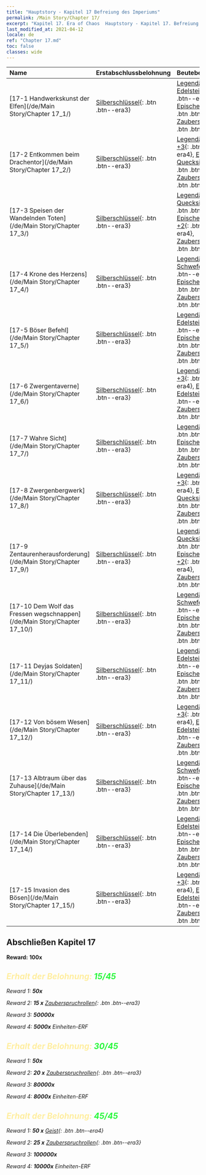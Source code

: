 ```yaml
---
title: "Hauptstory - Kapitel 17 Befreiung des Imperiums"
permalink: /Main Story/Chapter 17/
excerpt: "Kapitel 17. Era of Chaos  Hauptstory - Kapitel 17. Befreiung des Imperiums"
last_modified_at: 2021-04-12
locale: de
ref: "Chapter 17.md"
toc: false
classes: wide
---
```


  | Name |  Erstabschlussbelohnung | Beutebelohnung |
  |:------------|:------------|:------------| 
  | [17-1 Handwerkskunst der Elfen](/de/Main Story/Chapter 17_1/) | [Silberschlüssel](/de/Items/con_693/){: .btn .btn--era3} | [Legendäre Edelsteine +3](/de/Items/mat_58/){: .btn .btn--era4}, [Epischer Kristall +2](/de/Items/mat_52/){: .btn .btn--era4}, [Zauberspruchrollen](/de/Items/con_694/){: .btn .btn--era3} |
  | [17-2 Entkommen beim Drachentor](/de/Main Story/Chapter 17_2/) | [Silberschlüssel](/de/Items/con_693/){: .btn .btn--era3} | [Legendäres Holz +3](/de/Items/mat_55/){: .btn .btn--era4}, [Episches Quecksilber +2](/de/Items/mat_49/){: .btn .btn--era4}, [Zauberspruchrollen](/de/Items/con_694/){: .btn .btn--era3} |
  | [17-3 Speisen der Wandelnden Toten](/de/Main Story/Chapter 17_3/) | [Silberschlüssel](/de/Items/con_693/){: .btn .btn--era3} | [Legendäres Quecksilber +3](/de/Items/mat_56/){: .btn .btn--era4}, [Epischer Schwefel +2](/de/Items/mat_50/){: .btn .btn--era4}, [Zauberspruchrollen](/de/Items/con_694/){: .btn .btn--era3} |
  | [17-4 Krone des Herzens](/de/Main Story/Chapter 17_4/) | [Silberschlüssel](/de/Items/con_693/){: .btn .btn--era3} | [Legendärer Schwefel +3](/de/Items/mat_57/){: .btn .btn--era4}, [Episches Erz +2](/de/Items/mat_47/){: .btn .btn--era4}, [Zauberspruchrollen](/de/Items/con_694/){: .btn .btn--era3} |
  | [17-5 Böser Befehl](/de/Main Story/Chapter 17_5/) | [Silberschlüssel](/de/Items/con_693/){: .btn .btn--era3} | [Legendäre Edelsteine +3](/de/Items/mat_58/){: .btn .btn--era4}, [Epischer Kristall +2](/de/Items/mat_52/){: .btn .btn--era4}, [Zauberspruchrollen](/de/Items/con_694/){: .btn .btn--era3} |
  | [17-6 Zwergentaverne](/de/Main Story/Chapter 17_6/) | [Silberschlüssel](/de/Items/con_693/){: .btn .btn--era3} | [Legendärer Kristall +3](/de/Items/mat_59/){: .btn .btn--era4}, [Epische Edelsteine +2](/de/Items/mat_51/){: .btn .btn--era4}, [Zauberspruchrollen](/de/Items/con_694/){: .btn .btn--era3} |
  | [17-7 Wahre Sicht](/de/Main Story/Chapter 17_7/) | [Silberschlüssel](/de/Items/con_693/){: .btn .btn--era3} | [Legendäres Erz +3](/de/Items/mat_54/){: .btn .btn--era4}, [Episches Holz +2](/de/Items/mat_48/){: .btn .btn--era4}, [Zauberspruchrollen](/de/Items/con_694/){: .btn .btn--era3} |
  | [17-8 Zwergenbergwerk](/de/Main Story/Chapter 17_8/) | [Silberschlüssel](/de/Items/con_693/){: .btn .btn--era3} | [Legendäres Holz +3](/de/Items/mat_55/){: .btn .btn--era4}, [Episches Quecksilber +2](/de/Items/mat_49/){: .btn .btn--era4}, [Zauberspruchrollen](/de/Items/con_694/){: .btn .btn--era3} |
  | [17-9 Zentaurenherausforderung](/de/Main Story/Chapter 17_9/) | [Silberschlüssel](/de/Items/con_693/){: .btn .btn--era3} | [Legendäres Quecksilber +3](/de/Items/mat_56/){: .btn .btn--era4}, [Epischer Schwefel +2](/de/Items/mat_50/){: .btn .btn--era4}, [Zauberspruchrollen](/de/Items/con_694/){: .btn .btn--era3} |
  | [17-10 Dem Wolf das Fressen wegschnappen](/de/Main Story/Chapter 17_10/) | [Silberschlüssel](/de/Items/con_693/){: .btn .btn--era3} | [Legendärer Schwefel +3](/de/Items/mat_57/){: .btn .btn--era4}, [Episches Erz +2](/de/Items/mat_47/){: .btn .btn--era4}, [Zauberspruchrollen](/de/Items/con_694/){: .btn .btn--era3} |
  | [17-11 Deyjas Soldaten](/de/Main Story/Chapter 17_11/) | [Silberschlüssel](/de/Items/con_693/){: .btn .btn--era3} | [Legendäre Edelsteine +3](/de/Items/mat_58/){: .btn .btn--era4}, [Epischer Kristall +2](/de/Items/mat_52/){: .btn .btn--era4}, [Zauberspruchrollen](/de/Items/con_694/){: .btn .btn--era3} |
  | [17-12 Von bösem Wesen](/de/Main Story/Chapter 17_12/) | [Silberschlüssel](/de/Items/con_693/){: .btn .btn--era3} | [Legendärer Kristall +3](/de/Items/mat_59/){: .btn .btn--era4}, [Epische Edelsteine +2](/de/Items/mat_51/){: .btn .btn--era4}, [Zauberspruchrollen](/de/Items/con_694/){: .btn .btn--era3} |
  | [17-13 Albtraum über das Zuhause](/de/Main Story/Chapter 17_13/) | [Silberschlüssel](/de/Items/con_693/){: .btn .btn--era3} | [Legendärer Schwefel +3](/de/Items/mat_57/){: .btn .btn--era4}, [Episches Erz +2](/de/Items/mat_47/){: .btn .btn--era4}, [Zauberspruchrollen](/de/Items/con_694/){: .btn .btn--era3} |
  | [17-14 Die Überlebenden](/de/Main Story/Chapter 17_14/) | [Silberschlüssel](/de/Items/con_693/){: .btn .btn--era3} | [Legendäre Edelsteine +3](/de/Items/mat_58/){: .btn .btn--era4}, [Epischer Kristall +2](/de/Items/mat_52/){: .btn .btn--era4}, [Zauberspruchrollen](/de/Items/con_694/){: .btn .btn--era3} |
  | [17-15 Invasion des Bösen](/de/Main Story/Chapter 17_15/) | [Silberschlüssel](/de/Items/con_693/){: .btn .btn--era3} | [Legendärer Kristall +3](/de/Items/mat_59/){: .btn .btn--era4}, [Epische Edelsteine +2](/de/Items/mat_51/){: .btn .btn--era4}, [Zauberspruchrollen](/de/Items/con_694/){: .btn .btn--era3} |


## Abschließen Kapitel 17

 **Reward:**  **100x** <i class="fas fa-gem"/>



## <span style="color: #ffeea0">Erhalt der Belohnung: </span><span style="color: #27f73a">15/45</span>

 Reward 1:  **50x** <i class="fas fa-gem"/>

 Reward 2: **15 x** [Zauberspruchrollen](/de/Items/con_694/){: .btn .btn--era3}

 Reward 3:  **50000x** <i class="fas fa-coins"/>

 Reward 4:  **5000x** Einheiten-ERF



## <span style="color: #ffeea0">Erhalt der Belohnung: </span><span style="color: #27f73a">30/45</span>

 Reward 1:  **50x** <i class="fas fa-gem"/>

 Reward 2: **20 x** [Zauberspruchrollen](/de/Items/con_694/){: .btn .btn--era3}

 Reward 3:  **80000x** <i class="fas fa-coins"/>

 Reward 4:  **8000x** Einheiten-ERF



## <span style="color: #ffeea0">Erhalt der Belohnung: </span><span style="color: #27f73a">45/45</span>

 Reward 1: **50 x** [Geist](/de/Items/unt_210/){: .btn .btn--era4}

 Reward 2: **25 x** [Zauberspruchrollen](/de/Items/con_694/){: .btn .btn--era3}

 Reward 3:  **100000x** <i class="fas fa-coins"/>

 Reward 4:  **10000x** Einheiten-ERF

